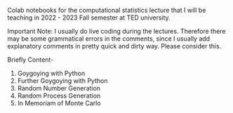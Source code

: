 Colab notebooks for the computational statistics lecture that I will be teaching in 2022 - 2023 Fall semester at TED university.

Important Note: I usually do live coding during the lectures. Therefore there may be some grammatical errors in the comments, since I usually add explanatory comments in pretty quick and dirty way. Please consider this.

Briefly Content-
1) Goygoying with Python
2) Further Goygoying with Python
3) Random Number Generation
4) Random Process Generation
5) In Memoriam of Monte Carlo

